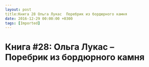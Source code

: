 ```yaml
---
layout: post
title:Книга 28 Ольга Лукас  Поребрик из бордюрного камня
date: 2016-12-29 00:00:00 +0300
tags: [Imported]
---
```

# Книга #28: Ольга Лукас – Поребрик из бордюрного камня

